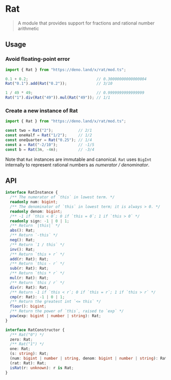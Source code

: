 # Rat

> A module that provides support for fractions and rational number arithmetic

## Usage

### Avoid floating-point error

```js
import { Rat } from "https://deno.land/x/rat/mod.ts";

0.1 + 0.2;                              // 0.30000000000000004
Rat("0.1").add(Rat("0.2"));             // 3/10

1 / 49 * 49;                            // 0.9999999999999999
Rat("1").div(Rat("49")).mul(Rat("49")); // 1/1
```

### Create a new instance of Rat

```js
import { Rat } from "https://deno.land/x/rat/mod.ts";

const two = Rat("2");           // 2/1
const oneHalf = Rat("1/2");     // 1/2
const oneQuarter = Rat("0.25"); // 1/4
const a = Rat("-2/10");         // -1/5
const b = Rat(3n, -4n);         // -3/4
```

Note that `Rat` instances are immutable and canonical. `Rat` uses `BigInt` internally to represent rational numbers as *numerator / denominator*.

## API

```ts
interface RatInstance {
  /** The numerator of `this` in lowest term. */
  readonly num: bigint;
  /** The denominator of `this` in lowest term; it is always > 0. */
  readonly denom: bigint;
  /** -1 if `this < 0`; 0 if `this = 0`; 1 if `this > 0` */
  readonly sign: -1 | 0 | 1;
  /** Return `|this|` */
  abs(): Rat;
  /** Return `-this` */
  neg(): Rat;
  /** Return `1 / this` */
  inv(): Rat;
  /** Return `this + r` */
  add(r: Rat): Rat;
  /** Return `this - r` */
  sub(r: Rat): Rat;
  /** Return `this * r` */
  mul(r: Rat): Rat;
  /** Return `this / r` */
  div(r: Rat): Rat;
  /** Return -1 if `this < r`; 0 if `this = r`; 1 if `this > r` */
  cmp(r: Rat): -1 | 0 | 1;
  /** Return the greatest int `<= this` */
  floor(): bigint;
  /** Return the power of `this`, raised to `exp` */
  pow(exp: bigint | number | string): Rat;
}
```

```ts
interface RatConstructor {
  /** Rat("0") */
  zero: Rat;
  /** Rat("1") */
  one: Rat;
  (s: string): Rat;
  (num: bigint | number | string, denom: bigint | number | string): Rat;
  (rat: Rat): Rat;
  isRat(r: unknown): r is Rat;
}
```
